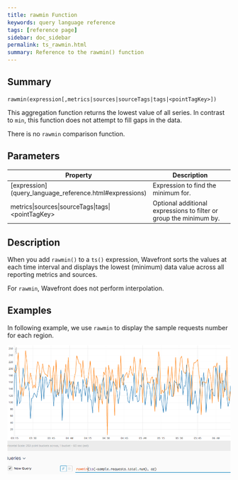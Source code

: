 ```yaml
---
title: rawmin Function
keywords: query language reference
tags: [reference page]
sidebar: doc_sidebar
permalink: ts_rawmin.html
summary: Reference to the rawmin() function
---
```

## Summary
```
rawmin(expression[,metrics|sources|sourceTags|tags|<pointTagKey>])
```

This aggregation function returns the lowest value of all series. In contrast to `min`, this function does not attempt to fill gaps in the data.

There is no `rawmin` comparison function.

## Parameters

<table>
<tbody>
<thead>
<tr><th width="20%">Property</th><th width="80%">Description</th></tr>
</thead>
<tr>
<td markdown="span"> [expression](query_language_reference.html#expressions)</td>
<td>Expression to find the minimum for. </td></tr>
<tr>
<td>metrics&vert;sources&vert;sourceTags&vert;tags&vert;&lt;pointTagKey&gt;</td>
<td>Optional additional expressions to filter or group the minimum by. </td>
</tr>
</tbody>
</table>


## Description

When you add `rawmin()` to a `ts()` expression, Wavefront sorts the values at each time interval and displays the lowest (minimum) data value across all reporting metrics and sources.

For `rawmin`, Wavefront does not perform interpolation.

## Examples

In following example, we use `rawmin` to display the sample requests number for each region.

![raw min](images/ts_rawmin.png)
